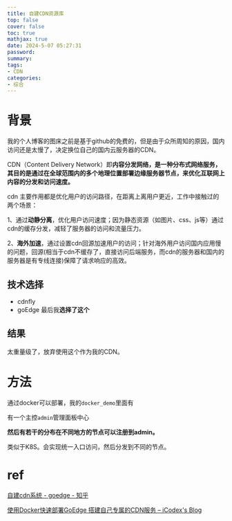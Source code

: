 ```yaml
---
title: 自建CDN资源库
top: false
cover: false
toc: true
mathjax: true
date: 2024-5-07 05:27:31
password:
summary:
tags:
- CDN
categories:
- 综合
---
```





# 背景

我的个人博客的图床之前是基于github的免费的，但是由于众所周知的原因，国内访问还是太慢了，决定换位自己的国内云服务器的CDN。

CDN（Content Delivery Network）即**内容分发网络，是一种分布式网络服务，其目的是通过在全球范围内的多个地理位置部署边缘服务器节点，来优化互联网上内容的分发和访问速度。**

cdn 主要作用都是优化用户的访问路径，在距离上离用户更近，工作中接触过的两个场景：

1、通过**动静分离**，优化用户访问速度；因为静态资源（如图片、css、js等）通过cdn的缓存分发，减轻了服务器的访问和流量压力。

2、**海外加速**，通过设置cdn回源加速用户的访问；针对海外用户访问国内应用慢的问题，回源(相当于cdn不缓存了，直接访问后端服务，而cdn的服务器和国内的服务器是有专线连接)保障了请求响应的高效。

## 技术选择

- cdnfly
- goEdge 最后我**选择了这个**



## 结果

太重量级了，放弃使用这个作为我的CDN。

# 方法

通过docker可以部署，我的`docker_demo`里面有

有一个主控`admin`管理面板中心

**然后有若干的分布在不同地方的节点可以注册到admin。**

类似于K8S。会实现统一入口访问，然后分发到不同的节点。







# ref

[自建cdn系统 - goedge - 知乎](https://zhuanlan.zhihu.com/p/678075231)

[使用Docker快速部署GoEdge 搭建自己专属的CDN服务 – iCodex's Blog](https://icodex.org/2024/02/24/use-docker-to-quickly-deploy-goedge/)

